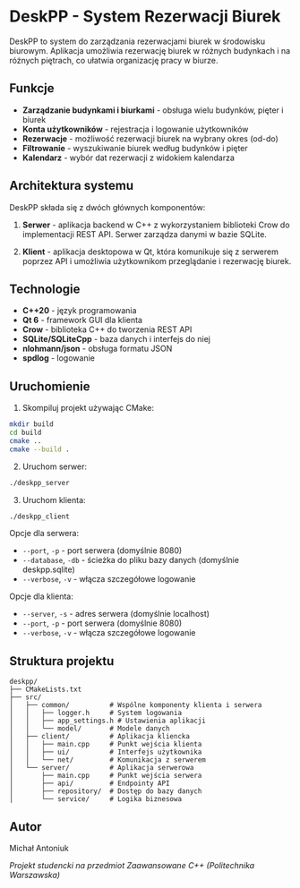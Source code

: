 # DeskPP - System Rezerwacji Biurek

DeskPP to system do zarządzania rezerwacjami biurek w środowisku biurowym. Aplikacja umożliwia rezerwację biurek w różnych budynkach i na różnych piętrach, co ułatwia organizację pracy w biurze.

## Funkcje

- **Zarządzanie budynkami i biurkami** - obsługa wielu budynków, pięter i biurek
- **Konta użytkowników** - rejestracja i logowanie użytkowników
- **Rezerwacje** - możliwość rezerwacji biurek na wybrany okres (od-do)
- **Filtrowanie** - wyszukiwanie biurek według budynków i pięter
- **Kalendarz** - wybór dat rezerwacji z widokiem kalendarza

## Architektura systemu

DeskPP składa się z dwóch głównych komponentów:

1. **Serwer** - aplikacja backend w C++ z wykorzystaniem biblioteki Crow do implementacji REST API. Serwer zarządza danymi w bazie SQLite.

2. **Klient** - aplikacja desktopowa w Qt, która komunikuje się z serwerem poprzez API i umożliwia użytkownikom przeglądanie i rezerwację biurek.

## Technologie

- **C++20** - język programowania
- **Qt 6** - framework GUI dla klienta
- **Crow** - biblioteka C++ do tworzenia REST API
- **SQLite/SQLiteCpp** - baza danych i interfejs do niej
- **nlohmann/json** - obsługa formatu JSON
- **spdlog** - logowanie

## Uruchomienie

1. Skompiluj projekt używając CMake:
```bash
mkdir build
cd build
cmake ..
cmake --build .
```

2. Uruchom serwer:
```bash
./deskpp_server
```

3. Uruchom klienta:
```bash
./deskpp_client
```

Opcje dla serwera:
- `--port`, `-p` - port serwera (domyślnie 8080)
- `--database`, `-db` - ścieżka do pliku bazy danych (domyślnie deskpp.sqlite)
- `--verbose`, `-v` - włącza szczegółowe logowanie

Opcje dla klienta:
- `--server`, `-s` - adres serwera (domyślnie localhost)
- `--port`, `-p` - port serwera (domyślnie 8080)
- `--verbose`, `-v` - włącza szczegółowe logowanie

## Struktura projektu

```
deskpp/
├── CMakeLists.txt
├── src/
│   ├── common/          # Wspólne komponenty klienta i serwera
│   │   ├── logger.h     # System logowania
│   │   ├── app_settings.h # Ustawienia aplikacji
│   │   └── model/       # Modele danych
│   ├── client/          # Aplikacja kliencka
│   │   ├── main.cpp     # Punkt wejścia klienta
│   │   ├── ui/          # Interfejs użytkownika
│   │   └── net/         # Komunikacja z serwerem
│   └── server/          # Aplikacja serwerowa
│       ├── main.cpp     # Punkt wejścia serwera
│       ├── api/         # Endpointy API
│       ├── repository/  # Dostęp do bazy danych
│       └── service/     # Logika biznesowa
```

## Autor

Michał Antoniuk

*Projekt studencki na przedmiot Zaawansowane C++ (Politechnika Warszawska)*
